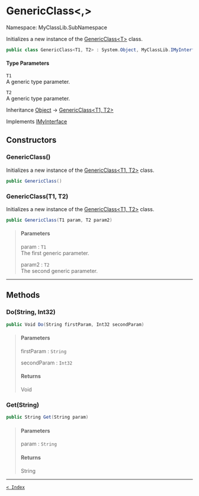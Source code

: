 # GenericClass&lt;,&gt;

Namespace: MyClassLib.SubNamespace

Initializes a new instance of the [GenericClass&lt;T&gt;](GenericClass-1.md) class.

```csharp
public class GenericClass<T1, T2> : System.Object, MyClassLib.IMyInterface
```

#### Type Parameters

`T1`<br>A generic type parameter.

`T2`<br>A generic type parameter.

Inheritance [Object](https://docs.microsoft.com/en-us/dotnet/api/system.object) → [GenericClass&lt;T1, T2&gt;](GenericClass-2.md)

Implements [IMyInterface](..\IMyInterface.md)

## Constructors

### GenericClass()

Initializes a new instance of the [GenericClass&lt;T1, T2&gt;](GenericClass-2.md) class.

```csharp
public GenericClass()
```

> 

### GenericClass(T1, T2)

Initializes a new instance of the [GenericClass&lt;T1, T2&gt;](GenericClass-2.md) class.

```csharp
public GenericClass(T1 param, T2 param2)
```

> #### Parameters
> 
> param : `T1`<br>The first generic parameter.
> 
> param2 : `T2`<br>The second generic parameter.
> 

---

## Methods

### Do(String, Int32)

```csharp
public Void Do(String firstParam, Int32 secondParam)
```

> #### Parameters
> 
> firstParam : `String`<br>
> 
> secondParam : `Int32`<br>
> 
> #### Returns
> 
> Void<br>
> 

### Get(String)

```csharp
public String Get(String param)
```

> #### Parameters
> 
> param : `String`<br>
> 
> #### Returns
> 
> String<br>
> 

---

[`< Index`](..\..\index.md)
